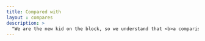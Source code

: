 ```yaml
---
title: Compared with
layout : compares
description: >
  "We are the new kid on the block, so we understand that <b>a comparison will help you decide</b> if Tripetto is the right fit for you. We’re convinced that we are 😉."
---
```

